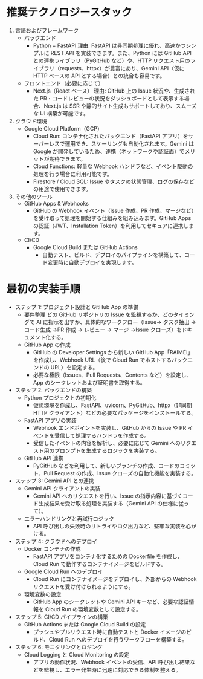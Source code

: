 # 推奨テクノロジースタック

1. 言語およびフレームワーク
    - バックエンド
        - Python + FastAPI
          理由: FastAPI は非同期処理に優れ、高速かつシンプルに REST API を実装できます。また、Python には GitHub API との連携ライブラリ（PyGitHub など）や、HTTP リクエスト用のライブラリ（requests、httpx）が豊富にあり、Gemini API（仮に HTTP ベースの API とする場合）との統合も容易です。
    - フロントエンド（必要に応じて）
        - Next.js（React ベース）
          理由: GitHub 上の Issue 状況や、生成された PR・コードレビューの状況をダッシュボードとして表示する場合、Next.js は SSR や静的サイト生成もサポートしており、スムーズな UI 構築が可能です。
2. クラウド環境
    - Google Cloud Platform（GCP）
        - Cloud Run: コンテナ化されたバックエンド（FastAPI アプリ）をサーバーレスで運用でき、スケーリングも自動化されます。Gemini は Google が開発しているため、連携（ネットワークや認証面）でメリットが期待できます。
        - Cloud Functions: 軽量な Webhook ハンドラなど、イベント駆動の処理を行う場合に利用可能です。
        - Firestore / Cloud SQL: Issue やタスクの状態管理、ログの保存などの用途で使用できます。
3. その他のツール
    - GitHub Apps & Webhooks
        - GitHub の Webhook イベント（Issue 作成、PR 作成、マージなど）を受け取って処理を開始する仕組みを組み込みます。GitHub Apps の認証（JWT、Installation Token）を利用してセキュアに連携します。
    - CI/CD
        - Google Cloud Build または GitHub Actions
            - 自動テスト、ビルド、デプロイのパイプラインを構築して、コード変更時に自動デプロイを実現します。

# 最初の実装手順

-   ステップ 1: プロジェクト設計と GitHub App の準備
    -   要件整理
        どの GitHub リポジトリの Issue を監視するか、どのタイミングで AI に指示を出すか、具体的なワークフロー（Issue→ タスク抽出 → コード生成 →PR 作成 → レビュー → マージ →Issue クローズ）をドキュメント化する。
    -   GitHub App の作成
        -   GitHub の Developer Settings から新しい GitHub App「RAIMEI」を作成し、Webhook URL（後で Cloud Run でホストするバックエンドの URL）を設定する。
        -   必要な権限（Issues、Pull Requests、Contents など）を設定し、App のシークレットおよび証明書を取得する。
-   ステップ 2: バックエンドの構築
    -   Python プロジェクトの初期化
        -   仮想環境を作成し、FastAPI、uvicorn、PyGitHub、httpx（非同期 HTTP クライアント）などの必要なパッケージをインストールする。
    -   FastAPI アプリの実装
        -   Webhook エンドポイントを実装し、GitHub からの Issue や PR イベントを受信して処理するハンドラを作成する。
        -   受信したイベントの内容を解析し、必要に応じて Gemini へのリクエスト用のプロンプトを生成するロジックを実装する。
    -   GitHub API 連携
        -   PyGitHub などを利用して、新しいブランチの作成、コードのコミット、Pull Request の作成、Issue クローズの自動化機能を実装する。
-   ステップ 3: Gemini API との連携
    -   Gemini API クライアントの実装
        -   Gemini API へのリクエストを行い、Issue の指示内容に基づくコード生成結果を受け取る処理を実装する（Gemini API の仕様に従って）。
    -   エラーハンドリングと再試行ロジック
        -   API 呼び出しの失敗時のリトライやログ出力など、堅牢な実装を心がける。
-   ステップ 4: クラウドへのデプロイ
    -   Docker コンテナの作成
        -   FastAPI アプリをコンテナ化するための Dockerfile を作成し、Cloud Run で動作するコンテナイメージをビルドする。
    -   Google Cloud Run へのデプロイ
        -   Cloud Run にコンテナイメージをデプロイし、外部からの Webhook リクエストを受け付けられるようにする。
    -   環境変数の設定
        -   GitHub App のシークレットや Gemini API キーなど、必要な認証情報を Cloud Run の環境変数として設定する。
-   ステップ 5: CI/CD パイプラインの構築
    -   GitHub Actions または Google Cloud Build の設定
        -   プッシュやプルリクエスト時に自動テストと Docker イメージのビルド、Cloud Run へのデプロイを行うワークフローを構築する。
-   ステップ 6: モニタリングとロギング
    -   Cloud Logging と Cloud Monitoring の設定
        -   アプリの動作状況、Webhook イベントの受信、API 呼び出し結果などを監視し、エラー発生時に迅速に対応できる体制を整える。
